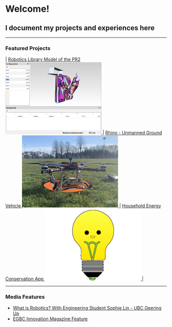 # Welcome! 
## I document my projects and experiences here

---

### Featured Projects

| <a href="/pr2"> Robotics Library Model of the PR2 <img src="images/projects/PR2.png" width="300"/> </a>      | <a href="/rhino"> Rhino - Unmanned Ground Vehicle <img src="images/projects/rhino.png" width="300"/> </a>       | <a href="/savee"> Household Energy Conservation App <img src="images/projects/save.png" width="300"/> </a>       |

---

### Media Features

- [What is Robotics? With Engineering Student Sophie Lin - UBC Geering Up](https://www.youtube.com/watch?v=LW0tiQdmUns)
- [EGBC Innovation Magazine Feature](https://user-yinucac.cld.bz/INNOVATION-July-August-20201/20/)



